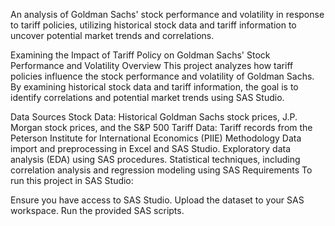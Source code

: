 An analysis of Goldman Sachs' stock performance and volatility in response to tariff policies, utilizing historical stock data and tariff information to uncover potential market trends and correlations.

Examining the Impact of Tariff Policy on Goldman Sachs' Stock Performance and Volatility
Overview
This project analyzes how tariff policies influence the stock performance and volatility of Goldman Sachs. By examining historical stock data and tariff information, the goal is to identify correlations and potential market trends using SAS Studio.

Data Sources
Stock Data: Historical Goldman Sachs stock prices, J.P. Morgan stock prices, and the S&P 500
Tariff Data: Tariff records from the Peterson Institute for International Economics (PIIE)
Methodology
Data import and preprocessing in Excel and SAS Studio.
Exploratory data analysis (EDA) using SAS procedures.
Statistical techniques, including correlation analysis and regression modeling using SAS
Requirements
To run this project in SAS Studio:

Ensure you have access to SAS Studio.
Upload the dataset to your SAS workspace.
Run the provided SAS scripts.
